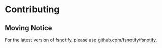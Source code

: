 # Contributing

## Moving Notice

For the latest version of fsnotify, please use [github.com/fsnotify/fsnotify](https://github.com/fsnotify/fsnotify).

